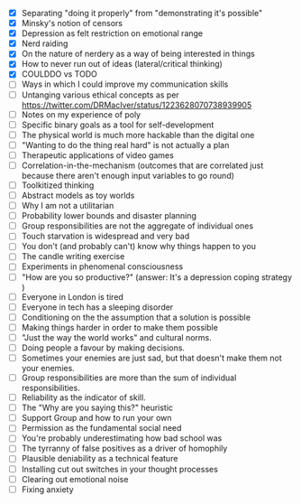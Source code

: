 * [x] Separating "doing it properly" from "demonstrating it's possible"
* [x] Minsky's notion of censors
* [x] Depression as felt restriction on emotional range
* [x] Nerd raiding
* [x] On the nature of nerdery as a way of being interested in things
* [x] How to never run out of ideas (lateral/critical thinking)
* [x] COULDDO vs TODO
* [ ] Ways in which I could improve my communication skills
* [ ] Untanging various ethical concepts as per https://twitter.com/DRMacIver/status/1223628070738939905
* [ ] Notes on my experience of poly
* [ ] Specific binary goals as a tool for self-development
* [ ] The physical world is much more hackable than the digital one
* [ ] "Wanting to do the thing real hard" is not actually a plan
* [ ] Therapeutic applications of video games
* [ ] Correlation-in-the-mechanism (outcomes that are correlated just because there aren't enough input variables to go round)
* [ ] Toolkitized thinking
* [ ] Abstract models as toy worlds
* [ ] Why I am not a utilitarian
* [ ] Probability lower bounds and disaster planning
* [ ] Group responsibilities are not the aggregate of individual ones
* [ ] Touch starvation is widespread and very bad
* [ ] You don't (and probably can't) know why things happen to you
* [ ] The candle writing exercise
* [ ] Experiments in phenomenal consciousness
* [ ] "How are you so productive?" (answer: It's a depression coping strategy )
* [ ] Everyone in London is tired
* [ ] Everyone in tech has a sleeping disorder
* [ ] Conditioning on the the assumption that a solution is possible
* [ ] Making things harder in order to make them possible
* [ ] "Just the way the world works" and cultural norms.
* [ ] Doing people a favour by making decisions.
* [ ] Sometimes your enemies are just sad, but that doesn't make them not your enemies.
* [ ] Group responsibilities are more than the sum of individual responsibilities.
* [ ] Reliability as the indicator of skill.
* [ ] The "Why are you saying this?" heuristic
* [ ] Support Group and how to run your own
* [ ] Permission as the fundamental social need
* [ ] You're probably underestimating how bad school was
* [ ] The tyrranny of false positives as a driver of homophily
* [ ] Plausible deniability as a technical feature
* [ ] Installing cut out switches in your thought processes
* [ ] Clearing out emotional noise
* [ ] Fixing anxiety
